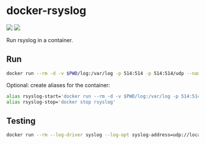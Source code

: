 # docker-rsyslog

![](https://github.com/craighurley/docker-rsyslog/workflows/Build%20and%20Publish%20to%20Docker%20Hub/badge.svg)
![](https://github.com/craighurley/docker-rsyslog/workflows/Update%20Description%20on%20Docker%20Hub/badge.svg)

Run rsyslog in a container.

## Run

```sh
docker run --rm -d -v $PWD/log:/var/log -p 514:514 -p 514:514/udp --name rsyslog craighurley/rsyslog
```

Optional: create aliases for the container:

```sh
alias rsyslog-start='docker run --rm -d -v $PWD/log:/var/log -p 514:514 -p 514:514/udp --name rsyslog craighurley/rsyslog'
alias rsyslog-stop='docker stop rsyslog'
```

## Testing

```sh
docker run --rm --log-driver syslog --log-opt syslog-address=udp://localhost:514 alpine echo hello from $(date +%Y%m%d%H%M%S)
```
